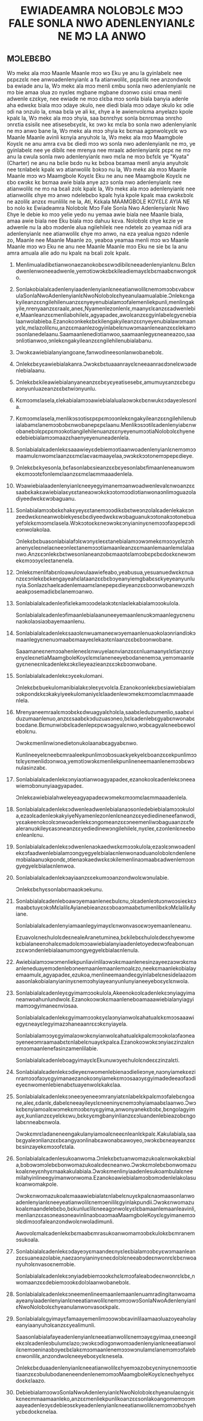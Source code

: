 <h1 align='center'>EWIADEAMRA NOLOBƆLƐ MƆƆ FALE SONLA NWO ADENLENYIANLƐ NE MƆ LA ANWO</h1>
<h2>MƆLEBƐBO</h2>
<p>Wɔ mekɛ ala mɔɔ Maanle Maanle mɔɔ wɔ Eku ye anu la gyinlabelɛ nee pɛpɛzɛlɛ nee anwoadenlenyianlɛ a fa atianwolilɛ, pɛpɛlilɛ nee anzondwolɛ ba ewiade anu la,
Wɔ mekɛ ala mɔɔ menli ɛmbu sonla nwo adenlenyianlɛ ne mɔ bie amaa ɔlua zo nyɛleɛ mgbane mgbane dɔɔnwo ɛsisi ɛmaa menli adwenle ɛzɛkye, nee ewiade ne mɔɔ ɛlɛba mɔɔ sonla biala banyia adenle aha edwɛkɛ biala mɔɔ ɔdaye ɔkulo, nee diedi biala mɔɔ ɔdaye ɔkulo kɛ ɔdie ɔdi na ɔnzulo la, ɛmaa bɛla ye ali kɛ, ɛhye a le awienvolɛma anyelazo kpole kpalɛ la,
Wɔ mekɛ ala mɔɔ ɔhyia, saa bɛnrɛhyɛ sonla bɛnrɛmaa ɔnrɛho ɔnrɛtia ɛsisilɛ nee atisesebɛyɛlɛ, kɛ ɔwɔ kɛ mɛla bɔ sonla nwo adenlenyianlɛ ne mɔ anwo bane la,
Wɔ mekɛ ala mɔɔ ɔhyia kɛ bɛmaa agɔnwolɛyɛlɛ wɔ Maanle Maanle avinli kɛnyia anyuhɔlɛ la,
Wɔ mekɛ ala mɔɔ Maamgbole Koyɛlɛ ne anu amra ɛva bɛ diedi mɔɔ wɔ sonla nwo adenlenyianlɛ ne mɔ, ye gyinlabelɛ nee ye dibilɛ nee mrenya nee mraalɛ adenlenyianlɛ pɛpɛ ne mɔ anu la ɛwula sonla nwo adenlenyianlɛ nwo mɛla ne mɔɔ bɛfɛlɛ ye "Kyata" (Charter) ne anu na bɛlie bɛdo nu kɛ bɛboa bɛamaa menli anyia anyuhɔlɛ nee tɛnlabelɛ kpalɛ wɔ atianwolilɛ bɔkɔɔ nu la,
Wɔ mekɛ ala mɔɔ Maanle Maanle mɔɔ wɔ Maamgbole Koyɛlɛ Eku ne anu nee Maamgbole Koyɛlɛ ne ɛbo ɛwɔkɛ kɛ bɛmaa awie biala anye azɔ sonla nwo adenlenyianlɛ nee atianwolilɛ ne mɔ na bɛali zolɛ kpalɛ la,
Wɔ mekɛ ala mɔɔ adenlenyianlɛ nee atianwolilɛ ɛhye mɔ anwo ndelebɛbo kpalɛ hyia kpole kpalɛ maa ɛwɔkɛbɔlɛ ne azolilɛ anzɛɛ munlililɛ ne la,
Ati, Kɛkala
MAAMGBOLE KOYƐLƐ AYIA NE
bɔ nolo kɛ
Ewiadeamra Nolobɔlɛ Mɔɔ Fale Sonla Nwo Adenlenyianlɛ Nwo Ɛhye
le debie ko mɔɔ yelie yedo nu yemaa awie biala nee Maanle biala, amaa awie biala nee Eku biala mɔɔ dahuu kɛva. Nolobɔlɛ ɛhye kɛzie ye adwenle nu la abɔ mɔdenle alua ngilehilelɛ nee ndetelɛ zo yeamaa nidi ara adenlenyianlɛ nee atianwolilɛ ɛhye mɔ anwo, na eza yealua ngɔzo ndenle zo, Maanle nee Maanle Maanle zo, yeaboa yeamaa menli mɔɔ wɔ Maanle Maanle mɔɔ wɔ Eku ne anu nee Maanle Maanle mɔɔ Eku ne sie bɛ la anu amra amuala alie ado nu kpalɛ na bɛali zolɛ kpalɛ.</p>
<ol>
  <li>
    <p>Menlimualadibɛtianwonaezanokobɛsɛwɔdibilɛneeadenlenyianlɛnu.Bɛlɛndwenlenwoneeadwenle,yemɔtiɔwɔkɛbɛkileadiemayɛlɛbɛmaabɛnwongoko.</p>
  </li>
  <li>
    <p>SonlakobialalɛadenlenyiaadenlenyianlɛneeatianwolilɛnemɔmɔɔbɛvabɛwulaSonlaNwoAdenlenyianlɛNwoNolobɔlɛɛhyeanulaamualabie.Ɔnlekɛngakyileanzɛɛngilehilenuanzɛɛnyeyenubialamɔɔfalemenliekpunli,menlingakyile,nrenyaanzɛɛraalɛ,aneɛ,Nyamenlezonlenlɛ,maanyɛlɛanzɛɛadwenlebie,Maanleanzɛɛmenliabohilelɛ,agyapadeɛ,awolɛanzɛɛgyinlabelɛgyɛnebialaanwolabieba.Ezanokoɔnkekɛbɛkilengakyileanzɛɛnyeyenubialawɔmaanyɛlɛ,mɛlazolilɛnu,anzɛɛmaanlezogyinlabelɛnuwɔmaanleneanzɛɛɛlekamɔɔsonlanedelaanu.Saamaanlenediɔtianwoo,saamaanlegyɛneaneazoo,saaɔnliɔtianwoo,ɔnlekɛngakyileanzɛɛngilehilenubialabanu.</p>
  </li>
  <li>
    <p>Ɔwɔkɛawiebialanyiangoane,fanwodineesonlanwobanebɔlɛ.</p>
  </li>
  <li>
    <p>Ɔnlekɛbɛyɛawiebialakanra.Ɔwɔkɛbɛtuaaanrayɛlɛneeaanraɛdɔnelɛwɔadenlebialaanu.</p>
  </li>
  <li>
    <p>Ɔnlekɛbɛkileawiebialanyaneanzɛɛbɛyɛyeatisesebɛ,amumuyɛanzɛɛbɛguaɔnyunluazeanzɛɛbɛtwiɔnyunlu.</p>
  </li>
  <li>
    <p>Kɛmɔɔmɛlasela,ɛlekabialamɔɔawiebialalualaɔwɔkɛbɛnwukɛɔdayeɔlesonla.</p>
  </li>
  <li>
    <p>Kɛmɔɔmɛlasela,menlikɔsɔɔtisɛpɛpɛmɔɔɔnlekɛngakyileanzɛɛngilehilenubialabamɛlanemɔɔbɔbɛnwobanepɛpɛlaanu.MenlikɔsɔɔtilɛadenlenyiabɛnwobanebɔlɛpɛpɛmɔɔkotiangilehilenuanzɛɛnyeyenumɔɔtiaNolobɔlɛɛhyeneedebiebialamɔɔmaazɛhaenyeyenuneadenlela.</p>
  </li>
  <li>
    <p>Sonlabialalɛadenlekɛsaaawieyɛdebiemɔɔtiaanwoadenlenyianlɛnemɔmɔɔmaamulɛnwomɛlaanzɛɛmɛlaɛvaɛmaayelaa,ɔwɔkɛkɔɔtonemɔpepɛdieye.</p>
  </li>
  <li>
    <p>Ɔnlekɛbɛkyesonla,bɛfasonlabɛsieanzɛɛbɛyesonlabɛfimaanleneanuwɔmekɛmɔɔɔtɛfonlemɛlaanzɛɛmɛlaɛmmaaadenlela.</p>
  </li>
  <li>
    <p>Wɔawiebialaadenlenyianlɛneeyegyimanemɔanwoadwenlevalɛnwoanzɛɛsaabɛkakɛawiebialaɛyɛɛtaneaɔwɔkɛkɔɔtomɔɔdiɔtianwonaɔnlimɔguazoladiyeedwɛkɛwɔbaguanu.</p>
  </li>
  <li>
    <p>Sonlabialamɔɔbɛkɛhakɛyeyɛɛtanemɔɔɔdikɛbɛtweɔnzolalɛadenlekakɛɔnzeedwɛkɛneanwobiekyesɛbɛdiyeedwɛkɛwɔbaguanukɔɔtonakɔɔtonebuayefɔlɛkɛmɔɔmɛlasela.Wɔkɔɔtoɛkɛneɔwɔkɛɔnyianinyɛnemɔɔɔfaɔpepɛɔdieɔnwolakolaa.</p>
    <p>Ɔnlekɛbɛbuasonlabialafɔlɛwɔnyɛleɛɛtanebialamɔɔwɔmekɛmɔɔɔyɛlezɔhanenyɛleɛnelaɛneeɔnleɛtanemɔɔɔtiamaanleanzɛɛmaanlemaanlemɛlalaanwo.Anzɛɛɔnlekɛbɛtwesonlaneanzobɛmaaɔtɛlamɔɔbɛpɛbɛdoɛkɛnewɔmekɛmɔɔɔyɛleɛtanenela.</p>
  </li>
  <li>
    <p>Ɔnlekɛmenlifabɛnloawulowulaawiefeabo,yeabusua,yesuanuedwɛkɛnuanzɛɛɔnlekɛbɛkengayeahɛlataanzɛɛbɛbɔyeanyiemgbabɛsɛkyeyeanyunlunyia.Sonlazɛhaelɛadenlemaamɛlanepepɛdieyeanzɛɛbɔɔnwobanewɔzɛhaeakpɔsemadiɛbɛlanemɔanwo.</p>
  </li>
  <li>
    <p>Sonlabialalɛadenleɔfiɛlekamɔɔɔdelaɔkɔtɛnlaɛlekabialamɔɔɔkulola.</p>
    <p>Sonlabialalɛadenleɔfimaanlebialaanuneeyemaanlenuɔkɔmaanlegyɛnenunaɔkolaɔsiaɔbayemaanlenu.</p>
  </li>
  <li>
    <p>Sonlabialalɛadenlekɛsaaɔlɛnwuamaneɛwɔyemaanlenuaɔkolaɔnriandiɔkɔmaanlegyɛnenuɔmaabɛmaayeɛlekaɔtɛnlaanzɛɛbɛbɔɔnwobane.</p>
    <p>SaaamaneɛnemɔɔahenleneɛlɛnwuyelaɛnvianzɛɛɛnluamaanyɛlɛtianzɛɛyenyɛleɛnetiaMaamgboleKoyɛlɛmɛlaneneeyebodanenemɔa,yemɔmaanlegyɛneneɛnlɛadenlekɛɔkɛlieyeazieanzɛɛɔkɛbɔɔnwobane.</p>
  </li>
  <li>
    <p>Sonlabialalɛadenlekɛɔyɛekulomani.</p>
    <p>Ɔnlekɛbɛbuekulomanibialakɛɔleɛyɛvolɛla.Ezanokoɔnlekɛbɛsiawiebialamɔɔkpondɛkɛɔkakyiyeekulomaniyɛlɛlaadenlewɔmekɛmɔɔmɛlaɛmmaaadenlela.</p>
  </li>
  <li>
    <p>Mrenyaneemraalɛmɔɔbɛkɛdwuagyalɛhɔlɛla,saabɛleduzumenlio,saabɛviduzumaanlenuo,anzɛɛsaabɛkɔduzuasɔneo,bɛlɛadenlebɛgyabɛnwonabɛbɔɛdane.Bɛmunwiɔbɛlɛadenlepɛpɛwɔagyalɛnwo,wɔbɛagyalɛneebɛewolebɔlɛnu.</p>
    <p>Ɔwɔkɛmenlinwiɔnedietonukolaanabɛagyabɛnwo.</p>
    <p>Kunlineeyelɛneebɛmraaleekpunlimɔɔbɔsuaɛkyekyelɛboanzɛɛekpunlimɔɔtɛlɛyɛmenlidɔɔnwoa,yemɔtiɔwɔkɛmenliekpunlineneemaanlenemɔɔbɛwɔnulasinzabɛ.</p>
  </li>
  <li>
    <p>Sonlabialalɛadenlekɛɔnyiaɔtianwoagyapadeɛ,ezanokoɔlɛadenlekɛɔneeawiemɔbɔnunyiaagyapadeɛ.</p>
    <p>Ɔnlekɛawiebialahweleyeagyapadeɛwɔmekɛmɔɔmɛlaɛmmaaadenlela.</p>
  </li>
  <li>
    <p>Sonlabialalɛadenlekɛɔdwenleadwenlebialanaɔsonledebiebialamɔɔɔkulola,ezaɔlɛadenleɔkakyiyeNyamenlezonlenlɛneanzɛɛyediedineneefanwodi,yɛɛakeenokoɔlɛɔnwoadenlekɛɔngomeanzɛɛɔneemenliwɔbaguaanzɛɛfealeranuɔkileyɛasɔneanzɛɛyediedinewɔngilehilelɛ,nyɛleɛ,ɛzonlenlɛneeboɛnleanlɛnu.</p>
  </li>
  <li>
    <p>Sonlabialalɛadenlekɛɔdwenlenaɔkaedwɛkɛmɔɔɔkulola;ezaɔlɛɔnwoadenlekɛɔfaadwenlebialamɔɔngyegyelɛbialaɛnlenwonaɔduanolobɔlɛndenlenemɔbialaanuɔkpondɛ,ɔtienaɔkaedwɛkɛɔkilemenlinaɔmaabɛadwenlemɔɔngyegyelɛbialaɛnlenwoa.</p>
  </li>
  <li>
    <p>Sonlabialalɛadenlekɔayiaanzɛɛekumɔɔanzondwolɛwɔnulabie.</p>
    <p>Ɔnlekɛbɛhyɛsonlabɛmaaɔkɔekunu.</p>
  </li>
  <li>
    <p>Sonlabialalɛadenleboawɔyemaanleneɛbulɛnu,ɔlɛadenleɔtuɔnwoɔsieɛkɛɔmaabɛtuyɛɔkɔMɛlalilɛAyianebieanzɛɛɔboaɔmaabɛtumenlibɛkɔMɛlalilɛAyiane.</p>
    <p>Sonlabialalɛadenlenyiamaanlegyimayɛlɛnwonvasoɛwɔyemaanleneanu.</p>
    <p>EzuavolɛneɛhulolɛdeɛnealeAranetuminea,bɛkilebɛɛhulolɛdeɛɛhyewɔmekɛbialaneenɔhalɛɛmadolɛmɔɔawiebialanyiaadenletoyedeɛwɔfeabonuanzɛɛwɔndenlebialaanumɔɔngyegyelɛbialaɛnlenula.</p>
  </li>
  <li>
    <p>Awiebialamɔɔwɔmenliekpunliavinlilaɔwɔkɛmaanlenesinzayeezaɔwɔkɛmaanleneduayemɔdenlebɔneemaanlemaanlemoalɛzo,neekɛmaanlekobialayemaamulɛ,agyapadeɛ,ezukoa,menlineemaandeɛgyinlabelɛnesidelaazomaasonlakobialanyianinyɛnemɔɔhyiayeanyunlunyianeeyeboɛyɛlɛnwola.</p>
  </li>
  <li>
    <p>Sonlabialalɛadenleyɛgyimamɔɔokulola,Akeenokoɔlɛadenlekɛɔnyiagyimaneanwoahunlundwolɛ.Ezanokoɔwɔkɛmaanleneboamaaawiebialanyiagyimamɔɔgyimaneɛnviɔsaa.</p>
    <p>Sonlabialalɛadenlekɛgyimamɔɔɔkɛyɛlaɔnyianwolɛahatualɛkɛmɔɔsaaawiegyɛneayɛlegyimazɔhaneaanrɛɛɔkɛnyiayela.</p>
    <p>Sonlabialamɔɔyɛgyimalaɔwɔkɛnyianwolɛahatualɛkpalɛmɔɔɔkolaɔfaɔneaɔyeneeɔmraamaabɛtɛnlabelɛnuayɛkpalɛa.Ezanokoɔwɔkɛɔnyiaɛzinzalɛnemɔɔmaanlenefasinzamenlilabie.</p>
    <p>SonlabialalɛadenleboagyimayɛlɛEkunuwɔyeɛhulolɛndeɛɛzinzalɛti.</p>
  </li>
  <li>
    <p>Sonlabialalɛadenlekɛɔdieyeɛnwomenlebienaɔdielieɔnye,naɔnyiamekɛezinramɔɔɔfaɔyɛgyimanaezanokoɔnyiamekɛmɔɔsaaɔyɛgyimadedeeaɔfaɔdieyeɛnwomenlebienabɛtuayenwolɛkakɛlaa.</p>
  </li>
  <li>
    <p>Sonlabialalɛadenlekɛɔneeɔyeneeɔmranyiatɛnlabelɛkpalɛmɔɔfalebɛngoane,aleɛ,ɛdanlɛ,dabelɛneeayileyɛlɛneeninyɛnemɔɔhyiamaabɛlaanwo.Ɔwɔkɛbɛnyiamoalɛwɔmekɛmɔɔbɛnyɛgyima,anwonyanekɛbɔbɛ,bɛngolagyimayɛ,kunlianzɛɛyelɛkɛwu,bɛkɛyɛmgbanyinlianzɛɛɔluandenlebieazobɛngolabɛnneabɛnwola.</p>
    <p>Ɔwɔkɛmrɛladaneneengakulanyiamoalɛneeɛnleanlɛkpalɛ.Kakulabiala,saabɛgyaleɔnlianzɛɛbɛangyaɔnlinabɛawonabɛawoyeo,ɔwɔkɛbɛneayeanzɛɛbɛsinzayekɛmɔɔɔfɛtala.</p>
  </li>
  <li>
    <p>Sonlabialalɛadenlesukoanwoma.Ɔnlekɛbɛtuanwomazukoalɛnwokakɛbiala,bɔbɔwɔmɔlebɛbonwomazukoalɛdeɛneanwo.Ɔwɔkɛmɔlebɛbonwomazukoalɛneyɛnhyɛmaakakulabiala.Ɔwɔkɛmenlinyiaadenlesukoambulalɛneemilahyinlineegyimanwonwoma.Ezanokoawiebialamɔɔbɔmɔdenlelakolasukoanwomakpole.</p>
    <p>Ɔwɔkɛnwomazukoalɛmaaawiebialatɛnlabelɛnuyɛkpalɛnaɔmaasonlanwoadenlenyianlɛneeyeatianwolilɛnemɔenililɛgyinlakpundii.Ɔwɔkɛnwomazukoalɛmaandelebɛbo,bɛkunluɛlilɛneeagɔnwolɛyɛlɛbamaanlemaanleavinli,menlianzɛɛasɔneasɔneavinlinaɔboaɔmaaMaamgboleKoyɛlɛgyimanemɔɔɔlɛdimɔɔɔfaleanzondwolɛnwoladimunli.</p>
    <p>Awovolɛmalɛadenlekɛbɛmaabɛmrasukoanwomamɔɔbɛkulokɛbɛmranemɔsukoala.</p>
  </li>
  <li>
    <p>Sonlabialalɛadenlekɛɔdayeɔyɛmaandeɛnyɛleɛbialamɔɔbɛyɛwɔmaanleanzɛɛsuaneazolabie,naezaɔnyianinyɛneɛdolɔlɛneeabɔdeɛnwonrɛlɛbɛnwoanyuhɔlɛnvasoɛnemɔbie.</p>
    <p>Sonlabialalɛadenlekɛɔnyiadebiemɔɔɔkɛhɛlɛmɔɔfaleabɔdeɛnwonrɛlɛbɛ,nwomaanzɛɛdebiemɔɔɔkɛdolɔlaanwobanebɔlɛ.</p>
  </li>
  <li>
    <p>SonlabialalɛadenlekɛɔneemenlineemaanlemaanlenuamradingitanwoamaayeanyiaadenlenyianlɛneeatianwolilɛnemɔmɔɔwɔSonlaNwoAdenlenyianlɛNwoNolobɔlɛɛhyeanulanwonvasoɛkpalɛ.</p>
  </li>
  <li>
    <p>Sonlabialalɛgyimayɛfamaayemenlimɔɔɔwɔbɛavinlilaamaaɔluazoyeaholayeanyiaanyuhɔlɛanzɛɛyealimunli.</p>
    <p>Saasonlabialafayeadenlenyianlɛneeatianwolilɛnemɔayɛgyimaa,ɛneeɔngilekɛɔlɛadenleɔbulumɛlazo;ɔwɔkɛɔdiɔgɔnwomɔadenlenyianlɛneeatianwolilɛnemɔeninaɔbɔyeɛbɛlakɛmɔɔmaanlenemɔɔɔwɔnulamɛlanemɔmɔɔfalebɛnwonililɛ,anzondwolɛneeyeboɛyɛlɛnesela.</p>
    <p>ƆnlekɛbɛduaadenlenyianlɛneeatianwolilɛɛhyemɔazobɛyɛninyɛnemɔɔɔtietiaanzɛɛɔbulubodaneneendenlenemɔmɔɔMaamgboleKoyɛlɛneɛhyehyɛɛdoɛkɛlaazo.</p>
  </li>
  <li>
    <p>DebiebialamɔɔwɔSonlaNwoAdenlenyianlɛNwoNolobɔlɛɛhyeanulaɛngyiɛkɛneɛmmaamaanleko,anzɛɛmenliekpunlikoanzɛɛsonlakoangomemɔɔɔmaayeadenleɔyɛdebieɔsɛkyeadenlenyianlɛneeatianwolilɛnemɔmɔɔbɛhyehyɛbɛdoɛkɛnelaa.</p>
  </li>
</ol>